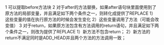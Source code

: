1 可以提取before方法块
2 对于after的方法替换，如果after语句块里面使用到了原方法的局部变量，并且满足如下两个条件之一，则转化成提供了REPLACE
  1）这些变量的值在执行原方法的时候会发生变化
  2）这些变量调用了方法（可能会改变值）
3 对于return，如果原方法包含有方法调用的return语句，并且满足如下两个条件之一，则改为提供了REPLACE
  1）新方法不包含return；
  2）新方法的return不满足同时是ADD_HEAD并且两个方法的方法调用一致；